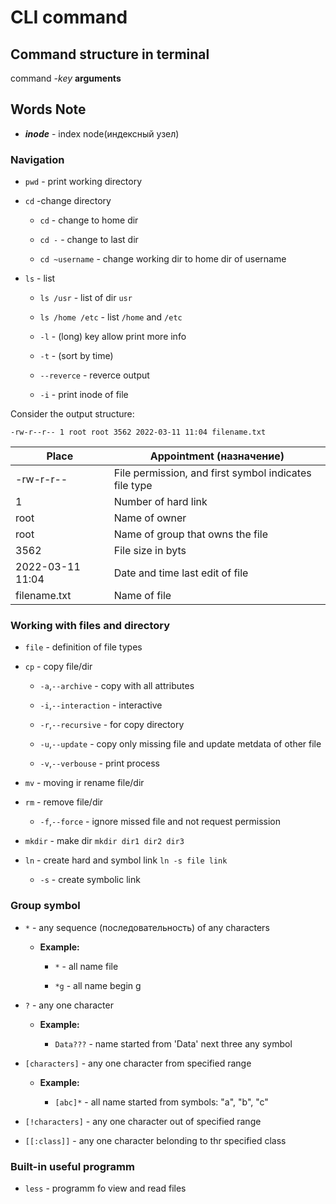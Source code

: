 # CLI command

## Command structure in terminal

command *-key* **arguments**

## Words Note

- ***inode*** - index node(индексный узел)

### Navigation

- `pwd` - print working directory

- `cd` -change directory

	- `cd` - change to home dir

	- `cd -` - change to last dir

	- `cd ~username` - change working dir to home dir of username

- `ls` - list

	- `ls /usr` - list of dir `usr`

	- `ls /home /etc` - list `/home` and `/etc`

	- `-l` - (long) key allow print more info

	- `-t` - (sort by time)

	- `--reverce` - reverce output

	- `-i` - print inode of file

Consider the output structure:

```
-rw-r--r-- 1 root root 3562 2022-03-11 11:04 filename.txt
```

|Place    |Appointment (назначение)| 
|---------|------------------------|
|-rw-r-r--|File permission, and first symbol indicates file type|
|1        |Number of hard link     |
|root     |Name of owner           |
|root     |Name of group that owns the file| 
|3562     |File size in byts       |
|2022-03-11 11:04|Date and time last edit of file|
|filename.txt|Name of file|

### Working with files and directory

- `file` - definition of file types

- `cp` - copy file/dir

	- `-a`,`--archive` - copy with all attributes

	- `-i`,`--interaction` - interactive

	- `-r`,`--recursive` - for copy directory

	- `-u`,`--update` - copy only missing file and update metdata of other file

	- `-v`,`--verbouse` - print process

- `mv` - moving ir rename file/dir

- `rm` - remove file/dir

	- `-f`,`--force` - ignore missed file and not request permission

- `mkdir` - make dir `mkdir dir1 dir2 dir3`

- `ln` - create hard and symbol link `ln -s file link`

	- `-s` - create symbolic link

### Group symbol

- `*` - any sequence (последовательность) of any characters

	- **Example:**

		- `*` - all name file

		- `*g` - all name begin g
		
- `?` - any one character

	- **Example:**

		- `Data???` - name started from 'Data' next three any symbol

- `[characters]` - any one character from  specified range

	- **Example:**

		- `[abc]*` - all name started from symbols: "a", "b", "c"
 
- `[!characters]` - any one character out of specified range

- `[[:class]]` - any one character belonding to thr specified class
### Built-in useful programm

- `less` - programm fo view and read files 
